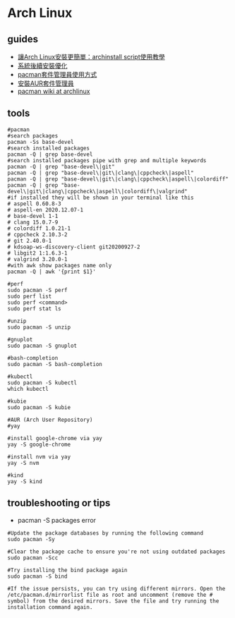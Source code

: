 # Arch Linux

## guides

* [讓Arch Linux安裝更簡單：archinstall script使用教學](https://ivonblog.com/posts/archinstall-script/)
* [系統後續安裝優化](https://ivonblog.com/posts/install-archlinux/#3-%E7%B3%BB%E7%B5%B1%E5%BE%8C%E7%BA%8C%E5%AE%89%E8%A3%9D%E5%84%AA%E5%8C%96)
* [pacman套件管理員使用方式](https://ivonblog.com/posts/install-archlinux/#32-pacman%E5%A5%97%E4%BB%B6%E7%AE%A1%E7%90%86%E5%93%A1%E4%BD%BF%E7%94%A8%E6%96%B9%E5%BC%8F)
* [安裝AUR套件管理員](https://ivonblog.com/posts/install-archlinux/#33-%E5%AE%89%E8%A3%9Daur%E5%A5%97%E4%BB%B6%E7%AE%A1%E7%90%86%E5%93%A1)
* [pacman wiki at archlinux](https://wiki.archlinux.org/title/pacman)

## tools

```shell
#pacman
#search packages
pacman -Ss base-devel
#search installed packages
pacman -Q | grep base-devel
#search installed packages pipe with grep and multiple keywords
pacman -Q | grep "base-devel\|git"
pacman -Q | grep "base-devel\|git\|clang\|cppcheck\|aspell"
pacman -Q | grep "base-devel\|git\|clang\|cppcheck\|aspell\|colordiff"
pacman -Q | grep "base-devel\|git\|clang\|cppcheck\|aspell\|colordiff\|valgrind"
#if installed they will be shown in your terminal like this
# aspell 0.60.8-3
# aspell-en 2020.12.07-1
# base-devel 1-1
# clang 15.0.7-9
# colordiff 1.0.21-1
# cppcheck 2.10.3-2
# git 2.40.0-1
# kdsoap-ws-discovery-client git20200927-2
# libgit2 1:1.6.3-1
# valgrind 3.20.0-1
#with awk show packages name only
pacman -Q | awk '{print $1}'

#perf
sudo pacman -S perf
sudo perf list
sudo perf <command>
sudo perf stat ls

#unzip
sudo pacman -S unzip

#gnuplot
sudo pacman -S gnuplot

#bash-completion
sudo pacman -S bash-completion

#kubectl
sudo pacman -S kubectl
which kubectl

#kubie
sudo pacman -S kubie

#AUR (Arch User Repository)
#yay

#install google-chrome via yay
yay -S google-chrome

#install nvm via yay
yay -S nvm

#kind
yay -S kind
```

## troubleshooting or tips

* pacman -S packages error

```shell
#Update the package databases by running the following command
sudo pacman -Sy

#Clear the package cache to ensure you're not using outdated packages
sudo pacman -Scc

#Try installing the bind package again
sudo pacman -S bind

#If the issue persists, you can try using different mirrors. Open the /etc/pacman.d/mirrorlist file as root and uncomment (remove the # symbol) from the desired mirrors. Save the file and try running the installation command again.
```